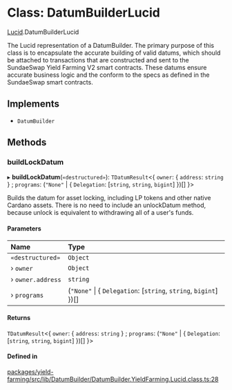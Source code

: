 # Class: DatumBuilderLucid

[Lucid](../modules/Lucid.md).DatumBuilderLucid

The Lucid representation of a DatumBuilder. The primary purpose of this class
is to encapsulate the accurate building of valid datums, which should be attached
to transactions that are constructed and sent to the SundaeSwap Yield Farming V2
smart contracts. These datums ensure accurate business logic and the conform to the
specs as defined in the SundaeSwap smart contracts.

## Implements

- `DatumBuilder`

## Methods

### buildLockDatum

▸ **buildLockDatum**(`«destructured»`): `TDatumResult`\<\{ `owner`: \{ `address`: `string`  } ; `programs`: (``"None"`` \| \{ `Delegation`: [`string`, `string`, `bigint`]  })[]  }\>

Builds the datum for asset locking, including LP tokens and other
native Cardano assets. There is no need to include an unlockDatum
method, because unlock is equivalent to withdrawing all of a user's
funds.

#### Parameters

| Name | Type |
| :------ | :------ |
| `«destructured»` | `Object` |
| › `owner` | `Object` |
| › `owner.address` | `string` |
| › `programs` | (``"None"`` \| \{ `Delegation`: [`string`, `string`, `bigint`]  })[] |

#### Returns

`TDatumResult`\<\{ `owner`: \{ `address`: `string`  } ; `programs`: (``"None"`` \| \{ `Delegation`: [`string`, `string`, `bigint`]  })[]  }\>

#### Defined in

[packages/yield-farming/src/lib/DatumBuilder/DatumBuilder.YieldFarming.Lucid.class.ts:28](https://github.com/SundaeSwap-finance/sundae-sdk/blob/main/packages/yield-farming/src/lib/DatumBuilder/DatumBuilder.YieldFarming.Lucid.class.ts#L28)
